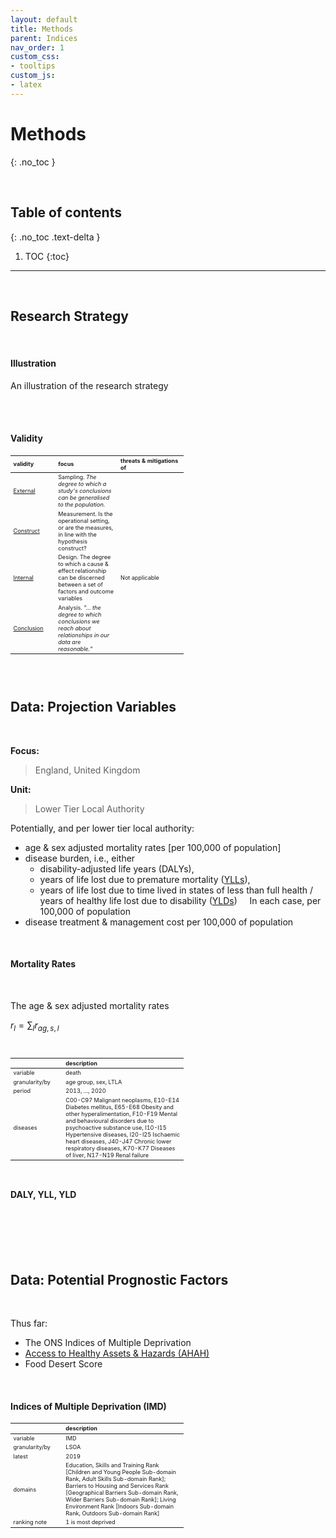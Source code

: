 ```yaml
---
layout: default
title: Methods
parent: Indices
nav_order: 1
custom_css:
- tooltips
custom_js:
- latex
---
```


# Methods
{: .no_toc }

<br>

## Table of contents
{: .no_toc .text-delta }

1. TOC
{:toc}

---

<br>

## Research Strategy

<br>

#### **Illustration**

An illustration of the research strategy

<br>

<br>

#### **Validity**

<table style="width: 55%; font-size: 65%; text-align: left;">
    <colgroup>
        <col span="1" style="width: 10%;">
        <col span="1" style="width: 20%;">
        <col span="1" style="width: 25%;">
    </colgroup>
    <thead>
        <tr><th>validity</th><th>focus</th><th>threats & mitigations of</th></tr>
    </thead>
    <tr>
        <td><a href="https://conjointly.com/kb/external-validity/" target="_blank">External</a></td>
        <td>Sampling.  <i>The degree to which a study's conclusions can be generalised to the population.</i></td>
        <td></td>
    </tr>
    <tr>
        <td><a href="https://conjointly.com/kb/construct-validity/" target="_blank">Construct</a></td>
        <td>Measurement.  Is the operational setting, or are the measures, in line with the hypothesis construct?</td>
        <td></td>
    </tr>
    <tr>
        <td><a href="https://conjointly.com/kb/internal-validity/" target="_blank">Internal</a></td>
        <td>Design.  The degree to which a cause & effect relationship can be discerned between a set of factors and outcome variables</td>
        <td>Not applicable</td>
    </tr>
    <tr>
        <td><a href="https://conjointly.com/kb/conclusion-validity/" target="_blank">Conclusion</a></td>
        <td>Analysis.  <i>"... the degree to which conclusions we reach about relationships in our data are reasonable."</i></td>
        <td></td>
    </tr>
</table>

<br>

<br>

## Data: Projection Variables

<br>

**Focus:** 
> England, United Kingdom

**Unit:** 
> Lower Tier Local Authority

Potentially, and per lower tier local authority:

* age & sex adjusted mortality rates [per 100,000 of population]
* disease burden, i.e., either 
  * disability-adjusted life years (DALYs), 
  * years of life lost due to premature mortality ([YLLs](https://www.who.int/data/gho/indicator-metadata-registry/imr-details/4427)),
  * years of life lost due to time lived in states of less than full health / years of healthy life lost due to disability 
    ([YLDs](https://www.who.int/data/gho/indicator-metadata-registry/imr-details/4429))
  &nbsp; &nbsp; In each case, per 100,000 of population
* disease treatment & management cost per 100,000 of population    

<br>

#### **Mortality Rates**

<br>

The age & sex adjusted mortality rates

$r_{l} = \sum_{l} r_{ag, s, l}$

<br>

<table style="width: 55%; font-size: 65%; text-align: left;">
    <colgroup>
        <col span="1" style="width: 10%;">
        <col span="1" style="width: 45%;">
    </colgroup>
    <thead>
        <tr><th></th><th>description</th></tr>
    </thead>
    <tr>
        <td>variable</td>
        <td>death</td>
    </tr>
    <tr>
        <td>granularity/by</td>
        <td>age group, sex, LTLA</td>
    </tr>
    <tr>
        <td>period</td>
        <td>2013, ..., 2020</td>
    </tr>
    <tr>
        <td>diseases</td>
        <td>C00-C97 Malignant neoplasms, E10-E14 Diabetes mellitus, E65-E68 Obesity and other hyperalimentation, F10-F19 Mental and 
            behavioural disorders due to psychoactive substance use, I10-I15 Hypertensive diseases, I20-I25 Ischaemic heart 
            diseases, J40-J47 Chronic lower respiratory diseases, K70-K77 Diseases of liver, N17-N19 Renal failure</td>
    </tr>
</table>

<br>

#### **DALY, YLL, YLD**

<br>
<br>

<br>
<br>

## Data: Potential Prognostic Factors

<br>

Thus far:

* The ONS Indices of Multiple Deprivation
* [Access to Healthy Assets & Hazards (AHAH)](https://data.cdrc.ac.uk/dataset/access-healthy-assets-hazards-ahah)
* Food Desert Score

<br>

#### **Indices of Multiple Deprivation (IMD)**

<table style="width: 55%; font-size: 65%; text-align: left;">
    <colgroup>
        <col span="1" style="width: 10%;">
        <col span="1" style="width: 45%;">
    </colgroup>
    <thead>
        <tr><th></th><th>description</th></tr>
    </thead>
    <tr>
        <td>variable</td>
        <td>IMD</td>
    </tr>
    <tr>
        <td>granularity/by</td>
        <td>LSOA</td>
    </tr>
    <tr>
        <td>latest</td>
        <td>2019</td>
    </tr>
    <tr>
        <td>domains</td>
        <td>Education, Skills and Training Rank [Children and Young People Sub-domain Rank, Adult Skills Sub-domain Rank]; Barriers to Housing and Services Rank [Geographical Barriers Sub-domain Rank, Wider Barriers Sub-domain Rank]; Living Environment Rank [Indoors Sub-domain Rank, Outdoors Sub-domain Rank]</td>
    </tr>
    <tr>
        <td>ranking note</td>
        <td>1 is most deprived</td>
    </tr>
</table>
